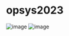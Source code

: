 # opsys2023
![image](https://github.com/aleksiua/opsys2023/assets/145049882/c600cd19-6cfe-4a8c-9e84-e8892c5be409)
![image](https://github.com/aleksiua/opsys2023/assets/145049882/5bb9fa76-bc05-4eaa-8ee4-549989493d1f)
